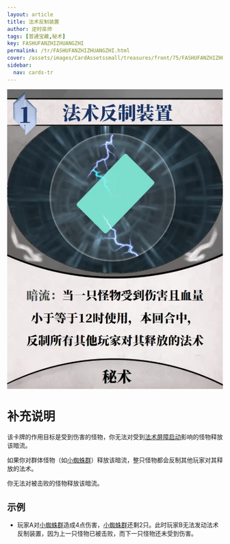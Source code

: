 ```yaml
---
layout: article
title: 法术反制装置
author: 逆时巫师
tags: [普通宝藏,秘术]
key: FASHUFANZHIZHUANGZHI
permalink: /tr/FASHUFANZHIZHUANGZHI.html
cover: /assets/images/CardAssetssmall/treasures/front/75/FASHUFANZHIZHUANGZHI.webp
sidebar:
  nav: cards-tr
---
```

![](/assets/images/CardAssets/treasures/front/75/FASHUFANZHIZHUANGZHI.webp)

# 补充说明



该卡牌的作用目标是受到伤害的怪物，你无法对受到[法术屏障启动](/tr/FASHUPINGZHANGQIDONG.html)影响的怪物释放该暗流。



如果你对群体怪物（如[小蜘蛛群](/tr/XIAOZHIZHUQUN.html)）释放该暗流，整只怪物都会反制其他玩家对其释放的法术。

你无法对被击败的怪物释放该暗流。


## 示例
* 玩家A对[小蜘蛛群](/tr/XIAOZHIZHUQUN.html)造成4点伤害，[小蜘蛛群](/tr/XIAOZHIZHUQUN.html)还剩2只。此时玩家B无法发动法术反制装置，因为上一只怪物已被击败，而下一只怪物还未受到伤害。